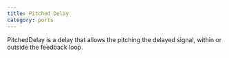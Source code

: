 ```yaml
---
title: Pitched Delay
category: ports
---
```

PitchedDelay is a delay that allows the pitching the delayed signal,
within or outside the feedback loop.
